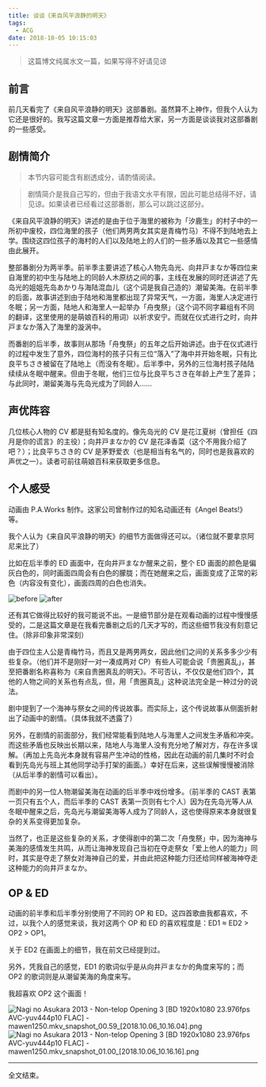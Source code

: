 ```yaml
---
title: 谈谈《来自风平浪静的明天》
tags:
  - ACG
date: 2018-10-05 10:15:03
---
```


> 这篇博文纯属水文一篇，如果写得不好请见谅

## 前言

前几天看完了《来自风平浪静的明天》这部番剧。虽然算不上神作，但我个人认为它还是很好的。我写这篇文章一方面是推荐给大家，另一方面是谈谈我对这部番剧的一些感受。

## 剧情简介

> 本节内容可能含有剧透成分，请酌情阅读。

> 剧情简介是我自己写的，但由于我语文水平有限，因此可能总结得不好，请见谅。如果读者已经看过这部番剧，那么可以跳过这部分。

《来自风平浪静的明天》讲述的是由于位于海里的被称为「汐鹿生」的村子中的一所初中废校，四位海里的孩子（他们两男两女其实是青梅竹马）不得不到陆地去上学。围绕这四位孩子的海村的人们以及陆地上的人们的一些矛盾以及其它一些感情由此展开。

整部番剧分为两半季。前半季主要讲述了核心人物先岛光、向井戸まなか等四位来自海里的初中生与陆地上的同龄人木原纺之间的事，主线在发展的同时还讲述了先岛光的姐姐先岛あかり与海陆混血儿（这个词是我自己造的）潮留美海。在前半季的后面，故事讲述到由于陆地和海里都出现了异常天气，一方面，海里人决定进行冬眠；另一方面，陆地人和海里人一起举办「舟曳祭」（这个词不同字幕组有不同的翻译，这里使用的是萌娘百科的用词）以祈求安宁。而就在仪式进行之时，向井戸まなか落入了海里的漩涡中。

而番剧的后半季，故事则从那场「舟曳祭」的五年之后开始讲述。由于在仪式进行的过程中发生了意外，四位海村的孩子只有三位“落入”了海中并开始冬眠，只有比良平ちさき被留在了陆地上（而没有冬眠）。后半季中，另外的三位海村孩子陆陆续续从冬眠中醒来。但由于冬眠，他们三位与比良平ちさき在年龄上产生了差异；与此同时，潮留美海与先岛光成为了同龄人……

## 声优阵容

几位核心人物的 CV 都是挺有知名度的。像先岛光的 CV 是花江夏树（曾担任《四月是你的谎言》的主役）；向井戸まなか的 CV 是花泽香菜（这个不用我介绍了吧？）；比良平ちさき的 CV 是茅野爱衣（也是相当有名气的，同时也是我喜欢的声优之一）。读者可前往萌娘百科来获取更多信息。

## 个人感受

动画由 P.A.Works 制作。这家公司曾制作过的知名动画还有《Angel Beats!》等。

我个人认为《来自风平浪静的明天》的细节方面做得还可以。（诸位就不要拿京阿尼来比了）

比如在后半季的 ED 画面中，在向井戸まなか醒来之前，整个 ED 画面的颜色是偏灰白色的，同时画面四周会有白色的朦胧；而在她醒来之后，画面变成了正常的彩色（内容没有变化），画面四周的白色也消失。

![before](https://i.loli.net/2018/10/05/5bb6cdeb86367.png)
![after](https://i.loli.net/2018/10/05/5bb6cdec9ba2c.png)

还有其它做得比较好的我可能说不出。一是细节部分是在观看动画的过程中慢慢感受的，二是这篇文章是在我看完番剧之后的几天才写的，而这些细节我没有刻意记住。（除非印象非常深刻）

由于四位主人公是青梅竹马，而且又是两男两女，因此他们之间的关系多多少少有些复杂。（他们并不是刚好一对一凑成两对 CP）有些人可能会说「贵圈真乱」，甚至把番剧名称喜称为《来自贵圈真乱的明天》。不可否认，不仅仅是他们四个，其他的人物之间的关系也有点乱，但，用「贵圈真乱」这种说法完全是一种过分的说法。

剧中提到了一个海神与祭女之间的传说故事。而实际上，这个传说故事从侧面折射出了动画中的剧情。（具体我就不透露了）

另外，在剧情的前面部分，我们经常能看到陆地人与海里人之间发生矛盾和冲突。而这些矛盾也反映出长期以来，陆地人与海里人没有充分地了解对方，存在许多误解。（再加上先岛光本身就有容易产生冲动的性格，因此在动画的前几集时不时会看到先岛光与班上其他同学动手打架的画面。）幸好在后来，这些误解慢慢被消除（从后半季的剧情可以看出）。

而剧中的另一位人物潮留美海在动画的后半季中戏份增多。（前半季的 CAST 表第一页只有五个人，而后半季的 CAST 表第一页则有七个人）因为在先岛光等人从冬眠中醒来之后，先岛光与潮留美海等人成为了同龄人，这也使得原来本身就很复杂的关系变得更加复杂。

当然了，也正是这些复杂的关系，才使得剧中的第二次「舟曳祭」中，因为海神与美海的感情发生共鸣，从而让海神发现自己当初在夺走祭女「爱上他人的能力」同时，其实是夺走了祭女对海神自己的爱，并由此把这种能力归还给同样被海神夺走这种能力的向井戸まなか。

## OP & ED

动画的前半季和后半季分别使用了不同的 OP 和 ED。这四首歌曲我都喜欢，不过，以我个人的感觉来谈，我对这两个 OP 和 ED 的喜欢程度是：ED1 ≈ ED2 > OP2 > OP1。

关于 ED2 在画面上的细节，我在前文已经提到过。

另外，凭我自己的感觉，ED1 的歌词似乎是从向井戸まなか的角度来写的；而 OP2 的歌词则是从潮留美海的角度来写。

我超喜欢 OP2 这个画面！

![Nagi no Asukara 2013 - Non-telop Opening 3 [BD 1920x1080 23.976fps AVC-yuv444p10 FLAC] - mawen1250.mkv_snapshot_00.59_[2018.10.06_10.16.04].png](https://i.loli.net/2018/10/06/5bb821ed252c2.png)
![Nagi no Asukara 2013 - Non-telop Opening 3 [BD 1920x1080 23.976fps AVC-yuv444p10 FLAC] - mawen1250.mkv_snapshot_01.00_[2018.10.06_10.16.16].png](https://i.loli.net/2018/10/06/5bb821ef88e7a.png)

---

全文结束。
